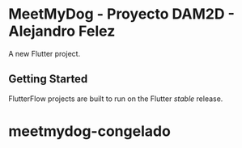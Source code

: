 # MeetMyDog - Proyecto DAM2D - Alejandro Felez

A new Flutter project.

## Getting Started

FlutterFlow projects are built to run on the Flutter _stable_ release.
# meetmydog-congelado
